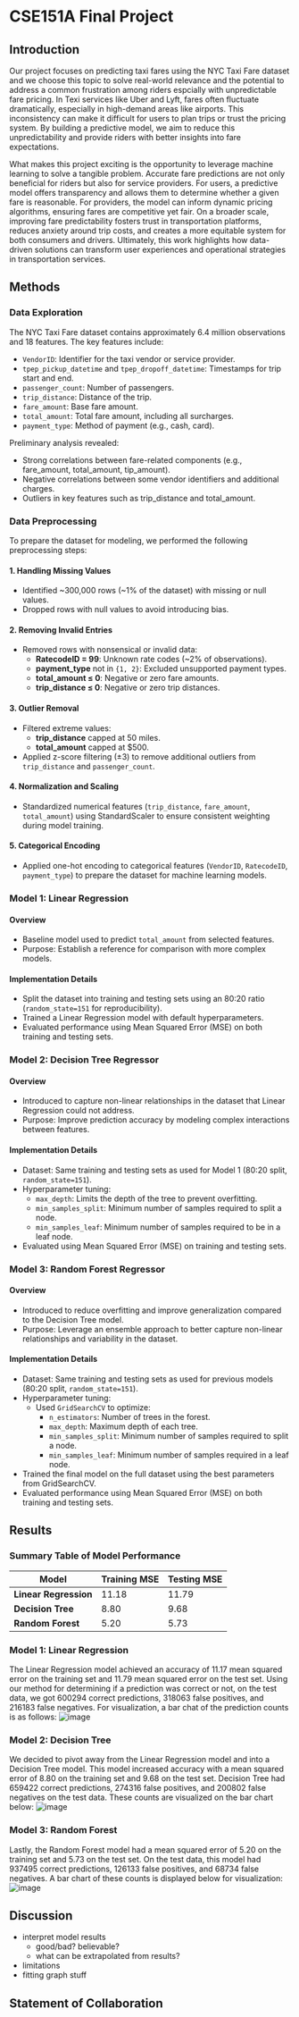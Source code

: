 # CSE151A Final Project

## Introduction
Our project focuses on predicting taxi fares using the NYC Taxi Fare dataset and we choose this topic to solve real-world relevance and the potential to address a common frustration among riders espcially with unpredictable fare pricing. In Texi services like Uber and Lyft, fares often fluctuate dramatically, especially in high-demand areas like airports. This inconsistency can make it difficult for users to plan trips or trust the pricing system. By building a predictive model, we aim to reduce this unpredictability and provide riders with better insights into fare expectations.

What makes this project exciting is the opportunity to leverage machine learning to solve a tangible problem. Accurate fare predictions are not only beneficial for riders but also for service providers. For users, a predictive model offers transparency and allows them to determine whether a given fare is reasonable. For providers, the model can inform dynamic pricing algorithms, ensuring fares are competitive yet fair. On a broader scale, improving fare predictability fosters trust in transportation platforms, reduces anxiety around trip costs, and creates a more equitable system for both consumers and drivers. Ultimately, this work highlights how data-driven solutions can transform user experiences and operational strategies in transportation services.


## Methods

### Data Exploration
The NYC Taxi Fare dataset contains approximately 6.4 million observations and 18 features. The key features include:
- `VendorID`: Identifier for the taxi vendor or service provider.
- `tpep_pickup_datetime` and `tpep_dropoff_datetime`: Timestamps for trip start and end.
- `passenger_count`: Number of passengers.
- `trip_distance`: Distance of the trip.
- `fare_amount`: Base fare amount.
- `total_amount`: Total fare amount, including all surcharges.
- `payment_type`: Method of payment (e.g., cash, card).

Preliminary analysis revealed:
- Strong correlations between fare-related components (e.g., fare_amount, total_amount, tip_amount).
- Negative correlations between some vendor identifiers and additional charges.
- Outliers in key features such as trip_distance and total_amount.


### Data Preprocessing

To prepare the dataset for modeling, we performed the following preprocessing steps:

#### 1. Handling Missing Values
- Identified ~300,000 rows (~1% of the dataset) with missing or null values.
- Dropped rows with null values to avoid introducing bias.

#### 2. Removing Invalid Entries
- Removed rows with nonsensical or invalid data:
  - **RatecodeID = 99**: Unknown rate codes (~2% of observations).
  - **payment_type** not in `{1, 2}`: Excluded unsupported payment types.
  - **total_amount ≤ 0**: Negative or zero fare amounts.
  - **trip_distance ≤ 0**: Negative or zero trip distances.

#### 3. Outlier Removal
- Filtered extreme values:
  - **trip_distance** capped at 50 miles.
  - **total_amount** capped at $500.
- Applied z-score filtering (±3) to remove additional outliers from `trip_distance` and `passenger_count`.

#### 4. Normalization and Scaling
- Standardized numerical features (`trip_distance`, `fare_amount`, `total_amount`) using StandardScaler to ensure consistent weighting during model training.

#### 5. Categorical Encoding
- Applied one-hot encoding to categorical features (`VendorID`, `RatecodeID`, `payment_type`) to prepare the dataset for machine learning models.



### Model 1: Linear Regression

#### Overview
- Baseline model used to predict `total_amount` from selected features.
- Purpose: Establish a reference for comparison with more complex models.

#### Implementation Details
- Split the dataset into training and testing sets using an 80:20 ratio (`random_state=151` for reproducibility).
- Trained a Linear Regression model with default hyperparameters.
- Evaluated performance using Mean Squared Error (MSE) on both training and testing sets.


### Model 2: Decision Tree Regressor

#### Overview
- Introduced to capture non-linear relationships in the dataset that Linear Regression could not address.
- Purpose: Improve prediction accuracy by modeling complex interactions between features.

#### Implementation Details
- Dataset: Same training and testing sets as used for Model 1 (80:20 split, `random_state=151`).
- Hyperparameter tuning:
  - `max_depth`: Limits the depth of the tree to prevent overfitting.
  - `min_samples_split`: Minimum number of samples required to split a node.
  - `min_samples_leaf`: Minimum number of samples required to be in a leaf node.
- Evaluated using Mean Squared Error (MSE) on training and testing sets.


### Model 3: Random Forest Regressor

#### Overview
- Introduced to reduce overfitting and improve generalization compared to the Decision Tree model.
- Purpose: Leverage an ensemble approach to better capture non-linear relationships and variability in the dataset.

#### Implementation Details
- Dataset: Same training and testing sets as used for previous models (80:20 split, `random_state=151`).
- Hyperparameter tuning:
  - Used `GridSearchCV` to optimize:
    - `n_estimators`: Number of trees in the forest.
    - `max_depth`: Maximum depth of each tree.
    - `min_samples_split`: Minimum number of samples required to split a node.
    - `min_samples_leaf`: Minimum number of samples required in a leaf node.
- Trained the final model on the full dataset using the best parameters from GridSearchCV.
- Evaluated performance using Mean Squared Error (MSE) on both training and testing sets.


## Results

### Summary Table of Model Performance

| Model              | Training MSE | Testing MSE  |
|--------------------|--------------|--------------|
| **Linear Regression**  | 11.18        |  11.79     |
| **Decision Tree**      | 8.80         | 9.68     |
| **Random Forest**      | 5.20         | 5.73     |

### Model 1: Linear Regression
The Linear Regression model achieved an accuracy of 11.17 mean squared error on the training set and 11.79 mean squared error on the test set. Using our method for determining if a prediction was correct or not, on the test data, we got 600294 correct predictions, 318063 false positives, and 216183 false negatives. For visualization, a bar chat of the prediction counts is as follows:
![image](https://github.com/user-attachments/assets/1da7c53c-82a1-4b08-97e4-1941d0f94859)

### Model 2: Decision Tree
We decided to pivot away from the Linear Regression model and into a Decision Tree model. This model increased accuracy with a mean squared error of 8.80 on the training set and 9.68 on the test set. Decision Tree had 659422 correct predictions, 274316 false positives, and 200802 false negatives on the test data. These counts are visualized on the bar chart below:
![image](https://github.com/user-attachments/assets/800b9788-5edc-4132-8127-c00c8b9b281e)

### Model 3: Random Forest
Lastly, the Random Forest model had a mean squared error of 5.20 on the training set and 5.73 on the test set. On the test data, this model had 937495 correct predictions, 126133 false positives, and 68734 false negatives. A bar chart of these counts is displayed below for visualization:
![image](https://github.com/user-attachments/assets/650db28e-9988-4c61-b289-385e4a81033d)


## Discussion

- interpret model results
  - good/bad? believable?
  - what can be extrapolated from results?
- limitations
- fitting graph stuff


## Statement of Collaboration


